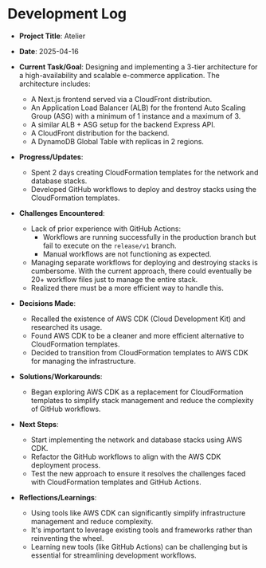 # Development Log

* **Project Title**: Atelier

* **Date**: 2025-04-16

* **Current Task/Goal**: 
  Designing and implementing a 3-tier architecture for a high-availability and scalable e-commerce application. The architecture includes:
  - A Next.js frontend served via a CloudFront distribution.
  - An Application Load Balancer (ALB) for the frontend Auto Scaling Group (ASG) with a minimum of 1 instance and a maximum of 3.
  - A similar ALB + ASG setup for the backend Express API.
  - A CloudFront distribution for the backend.
  - A DynamoDB Global Table with replicas in 2 regions.

* **Progress/Updates**:
  - Spent 2 days creating CloudFormation templates for the network and database stacks.
  - Developed GitHub workflows to deploy and destroy stacks using the CloudFormation templates.

* **Challenges Encountered**:
  - Lack of prior experience with GitHub Actions:
    - Workflows are running successfully in the production branch but fail to execute on the `release/v1` branch.
    - Manual workflows are not functioning as expected.
  - Managing separate workflows for deploying and destroying stacks is cumbersome. With the current approach, there could eventually be 20+ workflow files just to manage the entire stack.
  - Realized there must be a more efficient way to handle this.

* **Decisions Made**:
  - Recalled the existence of AWS CDK (Cloud Development Kit) and researched its usage.
  - Found AWS CDK to be a cleaner and more efficient alternative to CloudFormation templates.
  - Decided to transition from CloudFormation templates to AWS CDK for managing the infrastructure.

* **Solutions/Workarounds**:
  - Began exploring AWS CDK as a replacement for CloudFormation templates to simplify stack management and reduce the complexity of GitHub workflows.

* **Next Steps**:
  - Start implementing the network and database stacks using AWS CDK.
  - Refactor the GitHub workflows to align with the AWS CDK deployment process.
  - Test the new approach to ensure it resolves the challenges faced with CloudFormation templates and GitHub Actions.

* **Reflections/Learnings**:
  - Using tools like AWS CDK can significantly simplify infrastructure management and reduce complexity.
  - It's important to leverage existing tools and frameworks rather than reinventing the wheel.
  - Learning new tools (like GitHub Actions) can be challenging but is essential for streamlining development workflows.